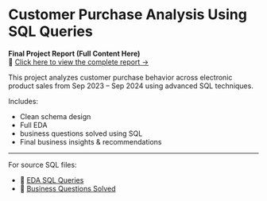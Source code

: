 # Customer Purchase Analysis Using SQL Queries 

 **Final Project Report (Full Content Here)**  
🔗 [Click here to view the complete report →](https://github.com/PALANIVEL-DS/customer-purchase-sql-analysis/blob/main/Final%20Project%20Report.ipynb)

This project analyzes customer purchase behavior across electronic product sales from Sep 2023 – Sep 2024 using advanced SQL techniques.

Includes:
- Clean schema design
- Full EDA
- business questions solved using SQL
- Final business insights & recommendations

---

 For source SQL files:

- 🔗 [EDA SQL Queries](https://github.com/PALANIVEL-DS/customer-purchase-sql-analysis/blob/main/EDA%28Exploratory%20Data%20Analysis%29.sql)  
- 🔗 [Business Questions Solved](https://github.com/PALANIVEL-DS/customer-purchase-sql-analysis/blob/main/Business%20Questions%20Solved%20Using%20SQL.sql)
